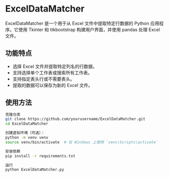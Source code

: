 # ExcelDataMatcher

ExcelDataMatcher 是一个用于从 Excel 文件中提取特定行数据的 Python 应用程序。它使用 Tkinter 和 ttkbootstrap 构建用户界面，并使用 pandas 处理 Excel 文件。

## 功能特点

- 选择 Excel 文件并提取特定列名的行数据。
- 支持选择单个工作表或搜索所有工作表。
- 支持指定表头行或不需要表头。
- 提取的数据可以保存为新的 Excel 文件。

## 使用方法

```bash
克隆仓库
git clone https://github.com/yourusername/ExcelDataMatcher.git
cd ExcelDataMatcher

创建虚拟环境（可选）：
python -m venv venv
source venv/bin/activate  # 在 Windows 上使用 `venv\Scripts\activate`

安装依赖
pip install -r requirements.txt

运行
python ExcelDataMatcher.py
